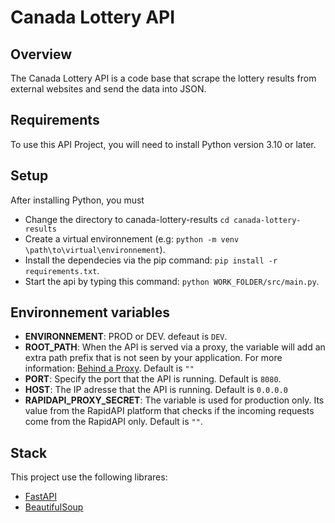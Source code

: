 # Canada Lottery API

## Overview
The Canada Lottery API is a code base that scrape the lottery results from external websites and send the data into JSON.

## Requirements
To use this API Project, you will need to install Python version 3.10 or later.

## Setup
After installing Python, you must
* Change the directory to canada-lottery-results `cd canada-lottery-results`
* Create a virtual environnement (e.g: `python -m venv \path\to\virtual\environnement`).
* Install the dependecies via the pip command: `pip install -r requirements.txt`.
* Start the api by typing this command: `python WORK_FOLDER/src/main.py`.


## Environnement variables
* **ENVIRONNEMENT**: PROD or DEV. defeaut is `DEV`.
* **ROOT_PATH**: When the API is served via a proxy, the variable will add an extra path prefix that is not seen by your application. For more information: [Behind a Proxy](https://fastapi.tiangolo.com/advanced/behind-a-proxy/?h=proxy). Default is `""`
* **PORT**: Specify the port that the API is running. Default is `8080`.
* **HOST**: The IP adresse that the API is running. Default is `0.0.0.0`
* **RAPIDAPI_PROXY_SECRET**: The variable is used for production only. Its value from the RapidAPI platform that checks if the incoming requests come from the RapidAPI only. Default is `""`.

## Stack
This project use the following librares:
* [FastAPI](https://fastapi.tiangolo.com/)
* [BeautifulSoup](https://www.crummy.com/software/BeautifulSoup/bs4/doc/)